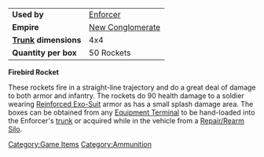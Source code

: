 |                                           |                                                  |
| ----------------------------------------- | ------------------------------------------------ |
| **Used by**                               | [Enforcer](/Enforcer "wikilink")                 |
| **Empire**                                | [New Conglomerate](/New_Conglomerate "wikilink") |
| **[Trunk](/Trunk "wikilink") dimensions** | 4x4                                              |
| **Quantity per box**                      | 50 Rockets                                       |

**Firebird Rocket**

These rockets fire in a straight-line trajectory and do a great deal of
damage to both armor and infantry. The rockets do 90 health damage to a
soldier wearing [Reinforced Exo-Suit](/Reinforced_Exo-Suit "wikilink")
armor as has a small splash damage area. The boxes can be obtained from
any [Equipment Terminal](/Equipment_Terminal "wikilink") to be
hand-loaded into the Enforcer's [trunk](/trunk "wikilink") or acquired
while in the vehicle from a [Repair/Rearm
Silo](/Repair/Rearm_Silo "wikilink").

[Category:Game Items](/Category:Game_Items "wikilink")
[Category:Ammunition](/Category:Ammunition "wikilink")
